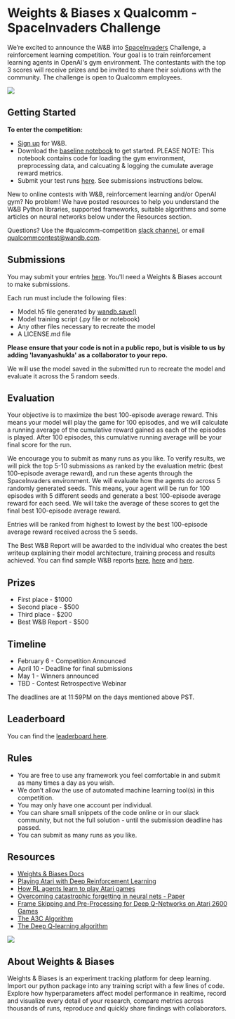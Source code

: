 
# Weights & Biases x Qualcomm - SpaceInvaders Challenge

We’re excited to announce the W&B into [SpaceInvaders](https://gym.openai.com/envs/SpaceInvaders-v0/) Challenge, a reinforcement learning competition. Your goal is to train reinforcement learning agents in OpenAI's gym environment. The contestants with the top 3 scores will receive prizes and be invited to share their solutions with the community. The challenge is open to Qualcomm employees.

![](https://thumbs.gfycat.com/CookedFriendlyAntarcticfurseal-size_restricted.gif)
## Getting Started

**To enter the competition:**
- [Sign up](https://app.wandb.ai/login?signup=true) for W&B.
- Download the [baseline notebook](https://github.com/wandb/qualcomm-contest/blob/master/SpaceInvaders_Baseline.ipynb) to get started. PLEASE NOTE: This notebook contains code for loading the gym environment, preprocessing data, and calcuating & logging the cumulate average reward metrics. 
- Submit your test runs [here](https://app.wandb.ai/wandb/spaceinvaders-challenge/benchmark/submit). See submissions instructions below.

New to online contests with W&B, reinforcement learning and/or OpenAI gym? No problem! We have posted resources to help you understand the W&B Python libraries, supported frameworks, suitable algorithms and some articles on neural networks below under the Resources section.

Questions? Use the #qualcomm-competition [slack channel](http://bit.ly/wandb-forum), or email <qualcommcontest@wandb.com>.

## Submissions
You may submit your entries [here](https://app.wandb.ai/wandb/spaceinvaders-challenge/benchmark/submit). You'll need a Weights & Biases account to make submissions.

Each run must include the following files:

- Model.h5 file generated by [wandb.save()](https://docs.wandb.com/library/python/save)
- Model training script (.py file or notebook)
- Any other files necessary to recreate the model
- A LICENSE.md file

**Please ensure that your code is not in a public repo, but is visible to us by adding 'lavanyashukla' as a collaborator to your repo.**

We will use the model saved in the submitted run to recreate the model and evaluate it across the 5 random seeds.

## Evaluation
Your objective is to maximize the best 100-episode average reward. This means your model will play the game for 100 episodes, and we will calculate a running average of the cumulative reward gained as each of the episodes is played. After 100 episodes, this cumulative running average will be your final score for the run.

We encourage you to submit as many runs as you like. To verify results, we will pick the top 5-10 submissions as ranked by the evaluation metric (best 100-episode average reward), and run these agents through the SpaceInvaders environment. We will evaluate how the agents do across 5 randomly generated seeds. This means, your agent will be run for 100 episodes with 5 different seeds and generate a best 100-episode average reward for each seed. We will take the average of these scores to get the final best 100-episode average reward.

Entries will be ranked from highest to lowest by the best 100-episode average reward received across the 5 seeds.

The Best W&B Report will be awarded to the individual who creates the best writeup explaining their model architecture, training process and results achieved. You can find sample W&B reports [here](https://app.wandb.ai/stacey/deep-drive/reports/Find-Humans-and-Vehicles-in-Dashboard-Scenes---Vmlldzo0NDA1Ng), [here](https://app.wandb.ai/dewald123/Liu_pytorch/reports/Solar-Flare-Prediction--Vmlldzo0MDYwNw) and [here](https://app.wandb.ai/stacey/estuary/reports/Distributed-Training--Vmlldzo1MTE0MA).

## Prizes
- First place - $1000
- Second place - $500
- Third place - $200
- Best W&B Report - $500


## Timeline
- February 6 - Competition Announced
- April 10 - Deadline for final submissions
- May 1 - Winners announced
- TBD - Contest Retrospective Webinar

The deadlines are at 11:59PM on the days mentioned above PST.


## Leaderboard
You can find the [leaderboard here](https://app.wandb.ai/wandb/spaceinvaders-challenge/benchmark/leaderboard).
  
## Rules
- You are free to use any framework you feel comfortable in and submit as many times a day as you wish.
- We don’t allow the use of automated machine learning tool(s) in this competition.
- You may only have one account per individual.
- You can share small snippets of the code online or in our slack community, but not the full solution - until the submission deadline has passed.
- You can submit as many runs as you like.

## Resources
- [Weights & Biases Docs](https://docs.wandb.com/library/python)
- [Playing Atari with Deep Reinforcement Learning](https://www.cs.toronto.edu/~vmnih/docs/dqn.pdf)
- [How RL agents learn to play Atari games](https://www.youtube.com/watch?v=rbsqaJwpu6A&feature=youtu.be&t=9m55s)
- [Overcoming catastrophic forgetting in neural nets - Paper](https://deepmind.com/blog/article/enabling-continual-learning-in-neural-networks)
- [Frame Skipping and Pre-Processing for Deep Q-Networks on Atari 2600 Games](https://danieltakeshi.github.io/2016/11/25/frame-skipping-and-preprocessing-for-deep-q-networks-on-atari-2600-games/)
- [The A3C Algorithm](https://arxiv.org/pdf/1602.01783.pdf)
- [The Deep Q-learning algorithm](https://www.cs.toronto.edu/~vmnih/docs/dqn.pdf)

![](https://paper-attachments.dropbox.com/s_B99EA5A7E2C3A6034DED3BDBEF344777271F2DEC10A3548BB2647BA045D43B29_1580852759900_image.png)

## About Weights & Biases
Weights & Biases is an experiment tracking platform for deep learning. Import our python package into any training script with a few lines of code. Explore how hyperparameters affect model performance in realtime, record and visualize every detail of your research, compare metrics across thousands of runs, reproduce and quickly share findings with collaborators.
